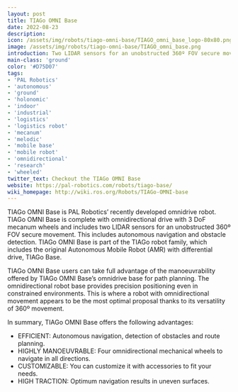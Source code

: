 ```yaml
---
layout: post
title: TIAGo OMNI Base
date: 2022-08-23
description:
icon: /assets/img/robots/tiago-omni-base/TIAGO_omni_base_logo-80x80.png
image: /assets/img/robots/tiago-omni-base/TIAGO_omni_base.png
introduction: Two LIDAR sensors for an unobstructed 360º FOV secure movement, including autonomous navigation, obstacle detection and path planning. Move and navigate the omnidirectional base with ease thanks to its precision positioning in constrained environments.
main-class: 'ground'
color: '#D75D07'
tags:
- 'PAL Robotics'
- 'autonomous'
- 'ground'
- 'holonomic'
- 'indoor'
- 'industrial'
- 'logistics'
- 'logistics robot'
- 'mecanum'
- 'melodic'
- 'mobile base'
- 'mobile robot'
- 'omnidirectional'
- 'research'
- 'wheeled'
twitter_text: Checkout the TIAGo OMNI Base
website: https://pal-robotics.com/robots/tiago-base/
wiki_homepage: http://wiki.ros.org/Robots/TIAGo-OMNI-base
---
```


TIAGo OMNI Base is PAL Robotics’ recently developed omnidrive robot. TIAGo OMNI Base is complete with omnidirectional drive with 3 DoF mecanum wheels and includes two LIDAR sensors for an unobstructed 360º FOV secure movement. This includes autonomous navigation and obstacle detection. TIAGo OMNI Base is part of the TIAGo robot family, which includes the original Autonomous Mobile Robot (AMR) with differential drive, TIAGo Base.

TIAGo OMNI Base users can take full advantage of the manoeuvrability offered by TIAGo OMNI Base’s omnidrive base for path planning. The omnidirectional robot base provides precision positioning even in constrained environments. This is where a robot with omnidirectional movement appears to be the most optimal proposal thanks to its versatility of 360º movement.

In summary, TIAGo OMNI Base offers the following advantages:

- EFFICIENT: Autonomous navigation, detection of obstacles and route planning.
- HIGHLY MANOEUVRABLE: Four omnidirectional mechanical wheels to navigate in all directions.
- CUSTOMIZABLE: You can customize it with accessories to fit your needs.
- HIGH TRACTION: Optimum navigation results in uneven surfaces.